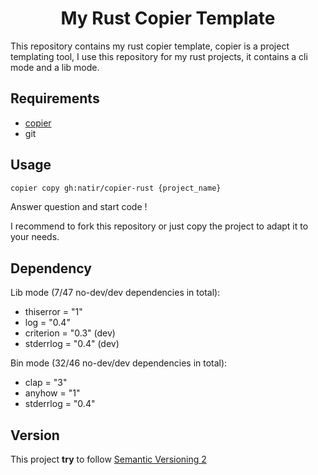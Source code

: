 <h1 align="center">My Rust Copier Template</h1>

This repository contains my rust copier template, copier is a project templating tool, I use this repository for my rust projects, it contains a cli mode and a lib mode.

## Requirements

- [copier](https://copier.readthedocs.io/en/stable/)
- git

## Usage

```bash
copier copy gh:natir/copier-rust {project_name}
```

Answer question and start code !

I recommend to fork this repository or just copy the project to adapt it to your needs.

## Dependency

Lib mode (7/47 no-dev/dev dependencies in total):
- thiserror  = "1"
- log        = "0.4"
- criterion  = "0.3" (dev)
- stderrlog  = "0.4" (dev)

Bin mode (32/46 no-dev/dev dependencies in total):
- clap       = "3"
- anyhow     = "1"
- stderrlog  = "0.4"

## Version

This project **try** to follow [Semantic Versioning 2](https://semver.org/)
